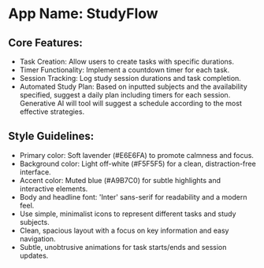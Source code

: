 # **App Name**: StudyFlow

## Core Features:

- Task Creation: Allow users to create tasks with specific durations.
- Timer Functionality: Implement a countdown timer for each task.
- Session Tracking: Log study session durations and task completion.
- Automated Study Plan: Based on inputted subjects and the availability specified, suggest a daily plan including timers for each session. Generative AI will tool will suggest a schedule according to the most effective strategies.

## Style Guidelines:

- Primary color: Soft lavender (#E6E6FA) to promote calmness and focus.
- Background color: Light off-white (#F5F5F5) for a clean, distraction-free interface.
- Accent color: Muted blue (#A9B7C0) for subtle highlights and interactive elements.
- Body and headline font: 'Inter' sans-serif for readability and a modern feel.
- Use simple, minimalist icons to represent different tasks and study subjects.
- Clean, spacious layout with a focus on key information and easy navigation.
- Subtle, unobtrusive animations for task starts/ends and session updates.